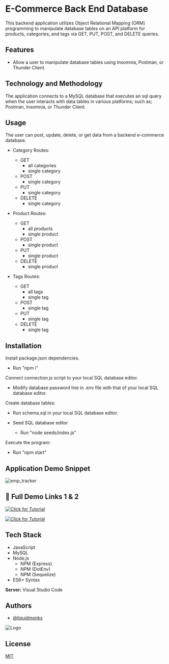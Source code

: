 
# E-Commerce Back End Database

This backend application utilizes Object Relational Mapping (ORM) programming to manipulate database tables on an API platform for products, categories, and tags via GET, PUT, POST, and DELETE queries. 



## Features

- Allow a user to manipulate database tables using Insomnia, Postman, or Thunder Client. 


## Technology and Methodology

The application connects to a MySQL database that executes an sql query when the user interacts with data tables in various platforms; such as; Postman, Insomnia, or Thunder Client.

## Usage

The user can post, update, delete, or get data from a backend e-commerce database.

- Category Routes:
    - GET
        - all categories
        - single category
    - POST
        - single category
    - PUT
        - single category
    - DELETE
        - single category

- Product Routes:
    - GET
        - all products
        - single product
    - POST
        - single product
    - PUT
        - single product
    - DELETE
        - single product

- Tags Routes:
    - GET
        - all tags
        - single tag
    - POST
        - single tag
    - PUT
        - single tag
    - DELETE
        - single tag

## Installation

Install package.json dependencies.
- Run "npm i"

Connect connection.js script to your local SQL database editor.
- Modify database password line in .env file with that of your local SQL database editor.

Create database tables:

- Run schema.sql in your local SQL database editor.

- Seed SQL database editor
    - Run "node seeds/index.js"

Execute the program:
- Run "npm start"

## Application Demo Snippet
![emp_tracker](https://user-images.githubusercontent.com/114820394/214878880-3bd87ed2-7852-4945-b41f-1df380c1c2a2.gif)





## 🔗 Full Demo Links 1 & 2
[![Click for Tutorial](https://img.shields.io/badge/Full%20Video%20Demo-Click-yellow)](https://screencast-o-matic.com/watch/c0VtqPVxIab)

[![Click for Tutorial](https://img.shields.io/badge/Full%20Video%20Demo-Click-yellow)](https://screencast-o-matic.com/watch/c0Vt0pVx2hE)
## Tech Stack


- JavaScript
- MySQL
- Node.js 
    - NPM (Express)
    - NPM (DotEnv)
    - NPM (Sequelize)
- ES6+ Syntax




**Server:** Visual Studio Code


## Authors

- [@liquidmonks](https://www.github.com/liquidmonks)


![Logo](https://i.imgur.com/MrXyBQy.png)


## License

[MIT](https://choosealicense.com/licenses/mit/)

